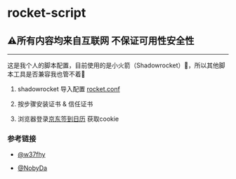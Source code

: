 # rocket-script
## :warning:所有内容均来自互联网 不保证可用性安全性
---
这是我个人的脚本配置，目前使用的是小火箭（Shadowrocket）:rocket:，所以其他脚本工具是否兼容我也管不着:grimacing:

1. shadowrocket 导入配置
    [rocket.conf](https://raw.githubusercontent.com/snowords/rocket-script/main/rocket.conf)

2. 按步骤安装证书 & 信任证书
3. 浏览器登录[京东签到日历](https://bean.m.jd.com/bean/signIndex.action) 获取cookie

### 参考链接
- [@w37fhy](https://raw.githubusercontent.com/w37fhy/QuantumultX/master/shadowrocket_diy.conf)

- [@NobyDa](https://github.com/NobyDa/Script/tree/master)